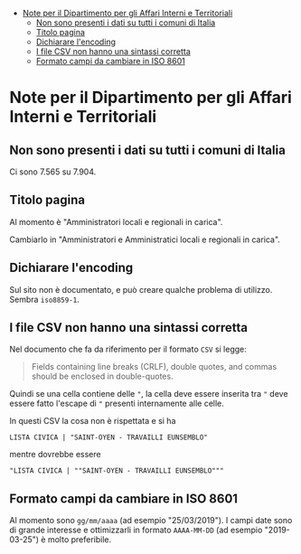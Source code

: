 - [Note per il Dipartimento per gli Affari Interni e Territoriali](#note-per-il-dipartimento-per-gli-affari-interni-e-territoriali)
  - [Non sono presenti i dati su tutti i comuni di Italia](#non-sono-presenti-i-dati-su-tutti-i-comuni-di-italia)
  - [Titolo pagina](#titolo-pagina)
  - [Dichiarare l'encoding](#dichiarare-lencoding)
  - [I file CSV non hanno una sintassi corretta](#i-file-csv-non-hanno-una-sintassi-corretta)
  - [Formato campi da cambiare in ISO 8601](#formato-campi-da-cambiare-in-iso-8601)

# Note per il Dipartimento per gli Affari Interni e Territoriali

## Non sono presenti i dati su tutti i comuni di Italia

Ci sono 7.565 su 7.904.

## Titolo pagina

Al momento è "Amministratori locali e regionali in carica".


Cambiarlo in "Amministratori e Amministratici locali e regionali in carica".

## Dichiarare l'encoding

Sul sito non è documentato, e può creare qualche problema di utilizzo. Sembra `iso8859-1`.

## I file CSV non hanno una sintassi corretta

Nel documento che fa da riferimento per il formato `CSV` si legge:

> Fields containing line breaks (CRLF), double quotes, and commas should be enclosed in double-quotes.

Quindi se una cella contiene delle `"`, la cella deve essere inserita tra `"` deve essere fatto l'escape di `"` presenti internamente alle celle.

In questi CSV la cosa non è rispettata e si ha

```
LISTA CIVICA | "SAINT-OYEN - TRAVAILLI EUNSEMBLO"
```

mentre dovrebbe essere

```
"LISTA CIVICA | ""SAINT-OYEN - TRAVAILLI EUNSEMBLO"""
```

## Formato campi da cambiare in ISO 8601

Al momento sono `gg/mm/aaaa` (ad esempio "25/03/2019"). I campi date sono di grande interesse e ottimizzarli in formato `AAAA-MM-DD` (ad esempio "2019-03-25") è molto preferibile.
